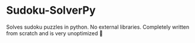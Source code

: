 # Sudoku-SolverPy
Solves sudoku puzzles in python. No external libraries.
Completely written from scratch and is very unoptimized 🥲
